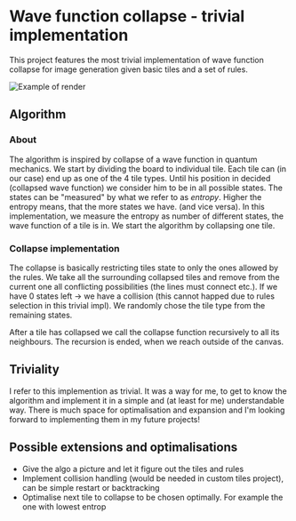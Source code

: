 # Wave function collapse - trivial implementation

This project features the most trivial implementation of wave function collapse for image generation given basic tiles and a set of rules.

![Example of render](https://github.com/jakvitov/wave_collapse/blob/main/frames/wave_collapse_trivial_example.png)

## Algorithm

### About
The algorithm is inspired by collapse of a wave function in quantum mechanics. We start by dividing the board to individual tile. Each tile can (in our case) end up as one of the 4 tile types. Until his position in decided (collapsed wave function) we consider him to be in all possible states. The states can be "measured" by what we refer to as *entropy*. Higher the entropy means, that the more states we have. (and vice versa). In this implementation, we measure the entropy as number of different states, the wave function of a tile is in. We start the algorithm by collapsing one tile.

### Collapse implementation
The collapse is basically restricting tiles state to only the ones allowed by the rules.
We take all the surrounding collapsed tiles and remove from the current one all conflicting possibilities (the lines must connect etc.). If we have 0 states left -> we have a collision (this cannot happed due to rules selection in this trivial impl). We randomly chose the tile type from the remaining states.

After a tile has collapsed we call the collapse function recursively to all its neighbours. The recursion is ended, when we reach outside of the canvas.

## Triviality
I refer to this implemention as trivial. It was a way for me, to get to know the algorithm and implement it in a simple and (at least for me) understandable way. There is much space for optimalisation and expansion and I'm looking forward to implementing them in my future projects!

## Possible extensions and optimalisations

- Give the algo a picture and let it figure out the tiles and rules
- Implement collision handling (would be needed in custom tiles project), can be simple restart or backtracking
- Optimalise next tile to collapse to be chosen optimally. For example the one with lowest entrop